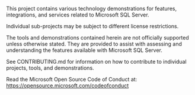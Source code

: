 This project contains various technology demonstrations for features, integrations, and services related to Microsoft SQL Server.

Individual sub-projects may be subject to different license restrictions.

The tools and demonstrations contained herein are not officially supported unless otherwise stated. They are provided to assist with assessing and understanding the features available with Microsoft SQL Server.

See CONTRIBUTING.md for information on how to contribute to individual projects, tools, and demonstrations.

Read the Microsoft Open Source Code of Conduct at: https://opensource.microsoft.com/codeofconduct
